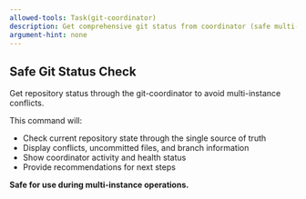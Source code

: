 ```yaml
---
allowed-tools: Task(git-coordinator)
description: Get comprehensive git status from coordinator (safe multi-instance check)
argument-hint: none
---
```


## Safe Git Status Check

Get repository status through the git-coordinator to avoid multi-instance conflicts.

This command will:
- Check current repository state through the single source of truth
- Display conflicts, uncommitted files, and branch information
- Show coordinator activity and health status
- Provide recommendations for next steps

**Safe for use during multi-instance operations.**
